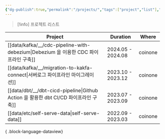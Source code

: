 ```yaml
---
{"dg-publish":true,"permalink":"/projects/","tags":["project","list"],"dgLinkPreview":true,"noteIcon":"","created":"2024-10-02T18:51:46.479+09:00"}
---
```




> [!info] 프로젝트 리스트


| Project                                                                      | Duration          | Where   |
| ---------------------------------------------------------------------------- | ----------------- | ------- |
| [[data/kafka/__/cdc-pipeline-with-debezium\|Debezium 을 이용한 CDC 파이프라인 구축]] | 2024.05 - 2024.08 | coinone |
| [[data/kafka/__/migration-to-kakfa-connect\|서버로그 파이프라인 마이그레이션]]           | 2023.10 - 2023.12 | coinone |
| [[data/dbt/__/dbt-cicd-pipeline\|Github Action 을 활용한 dbt CI/CD 파이프라인 구축]] | 2023.07 - 2023.09 | coinone |
| [[data/etc/self-serve-data\|self-serve-data]]                             | 2022.09 - 2023.03 | coinone |

{ .block-language-dataview}
